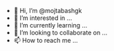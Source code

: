 - 👋 Hi, I’m @mojtabashgk
- 👀 I’m interested in ...
- 🌱 I’m currently learning ...
- 💞️ I’m looking to collaborate on ...
- 📫 How to reach me ...

<!---
mojtabashgk/mojtabashgk is a ✨ special ✨ repository because its `README.md` (this file) appears on your GitHub profile.
You can click the Preview link to take a look at your changes.
--->
